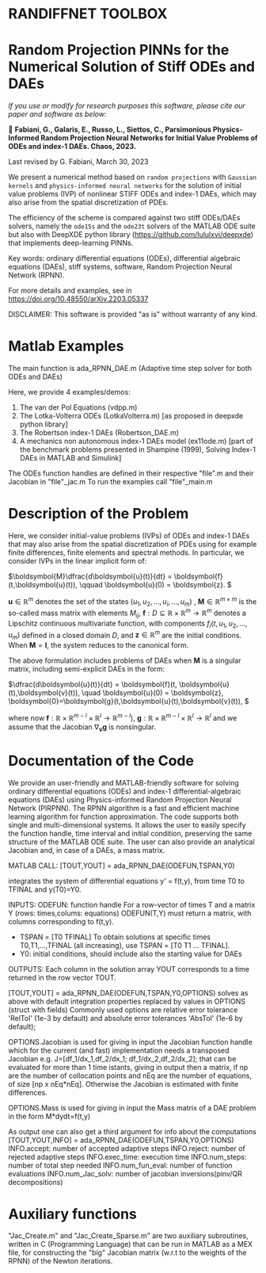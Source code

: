# RANDIFFNET TOOLBOX
# Random Projection PINNs for the Numerical Solution of Stiff ODEs and DAEs

*If you use or modify for research purposes this software, please cite our paper and software as below:*

&#x1F4D8; **Fabiani, G., Galaris, E., Russo, L., Siettos, C., Parsimonious Physics-Informed Random Projection Neural Networks for Initial Value Problems of ODEs and index-1 DAEs. Chaos, 2023.**

Last revised by G. Fabiani, March 30, 2023

We present a numerical method based on ``random projections`` with ``Gaussian kernels`` and ``physics-informed neural networks`` for the solution of initial value problems (IVP) of nonlinear STIFF ODEs and index-1 DAEs, which may also arise from the spatial discretization of PDEs.

The efficiency of the scheme is compared against two stiff ODEs/DAEs solvers, namely the ``ode15s`` and the ``ode23t`` solvers of the MATLAB ODE suite but also with DeepXDE python library (https://github.com/lululxvi/deepxde) that implements deep-learning PINNs.

Key words: ordinary differential equations (ODEs), differential algebraic equations (DAEs), stiff systems, software, Random Projection Neural Network (RPNN).

For more details and examples, see in https://doi.org/10.48550/arXiv.2203.05337

DISCLAIMER:
This software is provided "as is" without warranty of any kind.


# Matlab Examples

The main function is ada_RPNN_DAE.m (Adaptive time step solver for both ODEs and DAEs)

Here, we provide 4 examples/demos:
1) The van der Pol Equations (vdpp.m)
2) The Lotka-Volterra ODEs  (LotkaVolterra.m) [as proposed in deepxde python library]
3) The Robertson index-1 DAEs (Robertson_DAE.m)
4) A mechanics non autonomous index-1 DAEs model (ex11ode.m) [part of the benchmark problems presented in Shampine (1999), Solving Index-1 DAEs in MATLAB and Simulink]

The ODEs function handles are defined in their respective "file".m and their Jacobian in "file"_jac.m
To run the examples call "file"_main.m

# Description of the Problem
Here, we consider initial-value problems (IVPs) of ODEs and index-1 DAEs that may also arise from the spatial discretization of PDEs using for example finite differences, finite elements and spectral methods. In particular, we consider IVPs in the linear implicit form of:

$\boldsymbol{M}\dfrac{d\boldsymbol{u}(t)}{dt}  =  \boldsymbol{f}(t,\boldsymbol{u}(t)), \qquad \boldsymbol{u}(0)  =  \boldsymbol{z}. $

$\boldsymbol{u}\in \mathbb{R}^{m}$ denotes the set of the states $(u_1, u_2, \dots, u_i,\dots,  u_m)$ , $\boldsymbol{M}\in \mathbb{R}^{m\times m}$ is the so-called mass matrix with elements $M_{ij}$,
$\boldsymbol{f}: D\subseteq\mathbb{R} \times \mathbb{R}^m \to \mathbb{R}^m$ denotes a Lipschitz continuous multivariate function, with components $f_i(t, u_1,u_2,\dots,u_m)$ defined in a closed domain $D$, and $\boldsymbol{z}\in \mathbb{R}^{m}$ are the initial conditions.
When $\boldsymbol{M}=\boldsymbol{I}$, the system reduces to the canonical form.

The above formulation includes problems of DAEs when $\boldsymbol{M}$ is a singular matrix, including semi-explicit DAEs in the form:

$\dfrac{d\boldsymbol{u}(t)}{dt}  =  \boldsymbol{f}(t, \boldsymbol{u}(t),\boldsymbol{v}(t)), \quad \boldsymbol{u}(0)  =  \boldsymbol{z}, \boldsymbol{0}=\boldsymbol{g}(t,\boldsymbol{u}(t),\boldsymbol{v}(t)), $

where now $\boldsymbol{f}: \mathbb{R} \times \mathbb{R}^{m-l} \times \mathbb{R}^{l}\to \mathbb{R}^{m-l} \mbox{)}$, $\boldsymbol{g}: \mathbb{R} \times \mathbb{R}^{m-l} \times \mathbb{R}^{l}\to \mathbb{R}^{l}$ and we assume that the Jacobian $\nabla_{\boldsymbol{v}} \boldsymbol{g}$ is nonsingular.


# Documentation of the Code
  We provide an user-friendly and MATLAB-friendly software for solving ordinary differential equations (ODEs) and index-1 differential-algebraic equations (DAEs)
  using Physics-informed Random Projection Neural Network (PIRPNN). The RPNN algorithm is a fast and efficient machine learning algorithm for function approximation.
  The code supports both single and multi-dimensional systems. It allows the user to easily specify the function handle, time interval and initial condition, preserving the same structure of the MATLAB ODE suite. The user can also provide an analytical Jacobian and, in case of a DAEs, a mass matrix. 

  MATLAB CALL:
  [TOUT,YOUT] = ada_RPNN_DAE(ODEFUN,TSPAN,Y0)
 
  integrates the system of differential equations
  y' = f(t,y), from time T0 to TFINAL and y(T0)=Y0.
 
  INPUTS:
  ODEFUN: function handle
  For a row-vector of times T and a matrix Y (rows: times,colums:
  equations) ODEFUN(T,Y) must return a matrix, with columns
  corresponding to f(t,y).
  - TSPAN = [T0 TFINAL]
  To obtain solutions at specific times T0,T1,...,TFINAL (all increasing), use TSPAN =
  [T0 T1 ... TFINAL].
  - Y0: initial conditions, should include also the starting value for DAEs
 
  OUTPUTS: Each column in the solution array YOUT corresponds
  to a time returned in the row vector TOUT.
 
  [TOUT,YOUT] = ada_RPNN_DAE(ODEFUN,TSPAN,Y0,OPTIONS) solves as above with default
  integration properties replaced by values in OPTIONS (struct with fields)
  Commonly used options are relative error tolerance 'RelTol'
  (1e-3 by default) and absolute error tolerances 'AbsTol' (1e-6 by default);

  OPTIONS.Jacobian is used for giving in input the Jacobian function handle
  which for the current (and fast) implementation needs a transposed Jacobian
  e.g. J=[df_1/dx_1,df_2/dx_1; df_1/dx_2,df_2/dx_2]; that can be evaluated for
  more than 1 time istants, giving in output then a matrix, if np are the number
  of collocation points and nEq are the number of equations, of size [np x nEq*nEq].
  Otherwise the Jacobian is estimated with finite differences.

  OPTIONS.Mass is used for giving in input the Mass matrix of a DAE problem
  in the form M*dydt=f(t,y)
 
  As output one can also get a third argument for info about the computations
  [TOUT,YOUT,INFO] = ada_RPNN_DAE(ODEFUN,TSPAN,Y0,OPTIONS)
  INFO.accept: number of accepted adaptive steps
  INFO.reject: number of rejected adaptive steps
  INFO.exec_time: execution time
  INFO.num_steps: number of total step needed
  INFO.num_fun_eval: number of function evaluations
  INFO.num_Jac_solv: number of jacobian inversions(pinv/QR decompositions)

# Auxiliary functions
"Jac_Create.m" and "Jac_Create_Sparse.m" are two auxiliary subroutines, written in C (Programming Language) that can be run in MATLAB as a MEX file, for constructing the "big" Jacobian matrix (w.r.t to the weights of the RPNN) of the Newton iterations.
